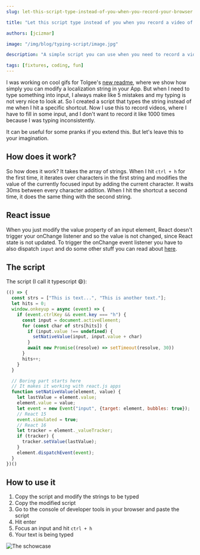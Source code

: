 ```yaml
---
slug: let-this-script-type-instead-of-you-when-you-record-your-browser

title: "Let this script type instead of you when you record a video of your browser ⌨"

authors: [jcizmar]

image: "/img/blog/typing-script/image.jpg"

description: "A simple script you can use when you need to record a video where you type something in the browser."

tags: [fixtures, coding, fun]
---
```


I was working on cool gifs for Tolgee's [new readme](https://github.com/tolgee/tolgee-platform/blob/main/README.md),
where we show how simply you can modify a localization string in your App. But when I need to type something into input,
I always make like 5 mistakes and my typing is not very nice to look at. So I created a script that types the string
instead of me when I hit a specific shortcut. Now I use this to record videos, where I have to fill in some input, and I
don't want to record it like 1000 times because I was typing inconsistently.

It can be useful for some pranks if you extend this. But let's leave this to your imagination.

<!--truncate-->

## How does it work?

So how does it work? It takes the array of strings. When I hit `ctrl + h` for the first time, it iterates over
characters in the first string and modifies the value of the currently focused input by adding the current character. It waits 30ms
between every character addition. When I hit the shortcut a second time, it does the same thing with the second string.

## React issue

When you just modify the value property of an input element, React doesn't trigger your onChange listener and so the value is not changed,
since React state is not updated. To trigger the onChange event listener you have to also dispatch `input` and do some
other stuff you can read
about [here](https://stackoverflow.com/questions/30683628/react-js-setting-value-of-input/52486921#52486921).

## The script

The script (I call it typescript 😄):
```js
(() => {
  const strs = ["This is text...", "This is another text."];
  let hits = 0;
  window.onkeyup = async (event) => {
    if (event.ctrlKey && event.key === "h") {
      const input = document.activeElement;
      for (const char of strs[hits]) {
        if (input.value !== undefined) {
          setNativeValue(input, input.value + char)
        }
        await new Promise((resolve) => setTimeout(resolve, 30))
      }
      hits++;
    }
  }

  // Boring part starts here
  // It makes it working with react.js apps
  function setNativeValue(element, value) {
    let lastValue = element.value;
    element.value = value;
    let event = new Event("input", {target: element, bubbles: true});
    // React 15
    event.simulated = true;
    // React 16
    let tracker = element._valueTracker;
    if (tracker) {
      tracker.setValue(lastValue);
    }
    element.dispatchEvent(event);
  }
})()
```

## How to use it

1. Copy the script and modify the strings to be typed
2. Copy the modified script
3. Go to the console of developer tools in your browser and paste the script
4. Hit enter
5. Focus an input and hit `ctrl + h`
6. Your text is being typed

![The schowcase](/img/blog/typing-script/show.gif)
